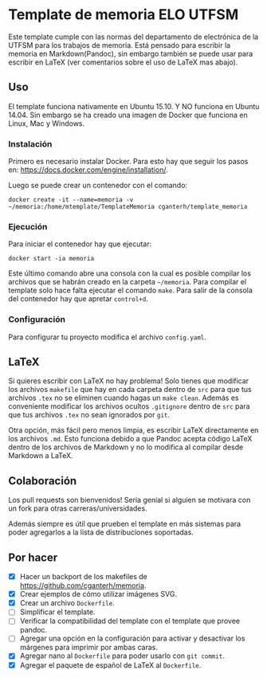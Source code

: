 Template de memoria ELO UTFSM
=============================

Este template cumple con las normas del departamento de
electrónica de la UTFSM para los trabajos de memoria. Está
pensado para escribir la memoria en Markdown(Pandoc), sin
embargo también se puede usar para escribir en LaTeX (ver
comentarios sobre el uso de LaTeX mas abajo).

Uso
---

El template funciona nativamente en Ubuntu 15.10. Y NO
funciona en Ubuntu 14.04. Sin embargo se ha creado una
imagen de Docker que funciona en Linux, Mac y Windows.

### Instalación

Primero es necesario instalar Docker. Para esto hay que
seguir los pasos en:
<https://docs.docker.com/engine/installation/>.

Luego se puede crear un contenedor con el comando:

    docker create -it --name=memoria -v ~/memoria:/home/mtemplate/TemplateMemoria cganterh/template_memoria

### Ejecución

Para iniciar el contenedor hay que ejecutar:

    docker start -ia memoria

Este último comando abre una consola con la cual es posible
compilar los archivos que se habrán creado en la carpeta
`~/memoria`. Para compilar el template solo hace falta
ejecutar el comando `make`. Para salir de la consola del
contenedor hay que apretar `control+d`.

### Configuración

Para configurar tu proyecto modifica el archivo
`config.yaml`.

LaTeX
-----

Si quieres escribir con LaTeX no hay problema! Solo tienes
que modificar los archivos `makefile` que hay en cada
carpeta dentro de `src` para que tus archivos `.tex` no se
eliminen cuando hagas un `make clean`. Además es conveniente
modificar los archivos ocultos `.gitignore` dentro de `src`
para que tus archivos `.tex` no sean ignorados por `git`.

Otra opción, más fácil pero menos limpia, es escribir LaTeX
directamente en los archivos `.md`. Esto funciona debido a
que Pandoc acepta código LaTeX dentro de los archivos de
Markdown y no lo modifica al compilar desde Markdown a
LaTeX.

Colaboración
------------

Los pull requests son bienvenidos! Sería genial si alguien
se motivara con un fork para otras carreras/universidades.

Además siempre es útil que prueben el template en más
sistemas para poder agregarlos a la lista de distribuciones
soportadas.

Por hacer
---------

- [x]   Hacer un backport de los makefiles de
        <https://github.com/cganterh/memoria>.
- [x]   Crear ejemplos de cómo utilizar imágenes SVG.
- [x]   Crear un archivo `Dockerfile`.
- [ ]   Simplificar el template.
- [ ]   Verificar la compatibilidad del template con el
        template que provee pandoc.
- [ ]   Agregar una opción en la configuración para activar
        y desactivar los márgenes para imprimir por ambas
        caras.
- [x]   Agregar nano al `Dockerfile` para poder usarlo con
        `git commit`.
- [x]   Agregar el paquete de español de LaTeX al
        `Dockerfile`.
